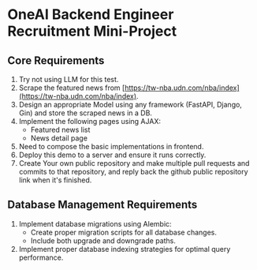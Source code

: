 # OneAI Backend Engineer Recruitment Mini-Project

## Core Requirements
1. Try not using LLM for this test.
2. Scrape the featured news from [https://tw-nba.udn.com/nba/index](https://tw-nba.udn.com/nba/index).
3. Design an appropriate Model using any framework (FastAPI, Django, Gin) and store the scraped news in a DB.
4. Implement the following pages using AJAX:
    * Featured news list
    * News detail page
5. Need to compose the basic implementations in frontend.
6. Deploy this demo to a server and ensure it runs correctly.
7. Create Your own public repository and make multiple pull requests and commits to that repository, and reply back the github public repository link when it's finished.


## Database Management Requirements
1. Implement database migrations using Alembic:
    * Create proper migration scripts for all database changes.
    * Include both upgrade and downgrade paths.
2. Implement proper database indexing strategies for optimal query performance.

